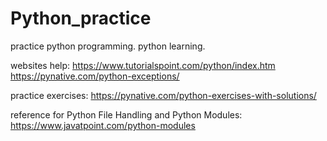 # Python_practice
practice python programming.
python learning.

websites help:
https://www.tutorialspoint.com/python/index.htm
https://pynative.com/python-exceptions/


practice exercises:
https://pynative.com/python-exercises-with-solutions/


reference for Python File Handling and Python Modules:
https://www.javatpoint.com/python-modules
